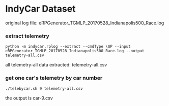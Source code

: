 IndyCar Dataset
====================

original log file:  eRPGenerator_TGMLP_20170528_Indianapolis500_Race.log

### extract telemetry

```
python -m indycar.rplog --extract --cmdType \$P --input eRPGenerator_TGMLP_20170528_Indianapolis500_Race.log --output telemetry-all.csv
```

all telemetry-all data extracted:   telemetry-all.csv

### get one car's telemetry by car number

```
./telebycar.sh 9 telemetry-all.csv
```

the output is car-9.csv
